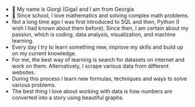 - 👋 My name is Giorgi (Giga) and I am from Georgia
- 👀 Since school, I love mathematics and solving complex math problems.
- Not a long time ago I was first introduced to SQL and then, Python (I wish I had known about them before). Since then, I am certain about my passion, which is coding, data analysis, visualization, and machine learning.
- Every day I try to learn something new, improve my skills and build up on my current knowledge.
- For me, the best way of learning is search for datasets on internet and work on them. Alternatively, I scrape various data from different websites.
- During this process I learn new formulas, techniques and ways to solve various problems.
- The best thing I love about working with data is how numbers are converted into a story using beautiful graphs.
